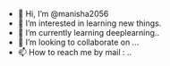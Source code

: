- 👋 Hi, I’m @manisha2056
- 👀 I’m interested in learning new things.
- 🌱 I’m currently learning deeplearning..
- 💞️ I’m looking to collaborate on ...
- 📫 How to reach me by mail : ..

<!---
manisha2056/manisha2056 is a ✨ special ✨ repository because its `README.md` (this file) appears on your GitHub profile.
You can click the Preview link to take a look at your changes.
--->
